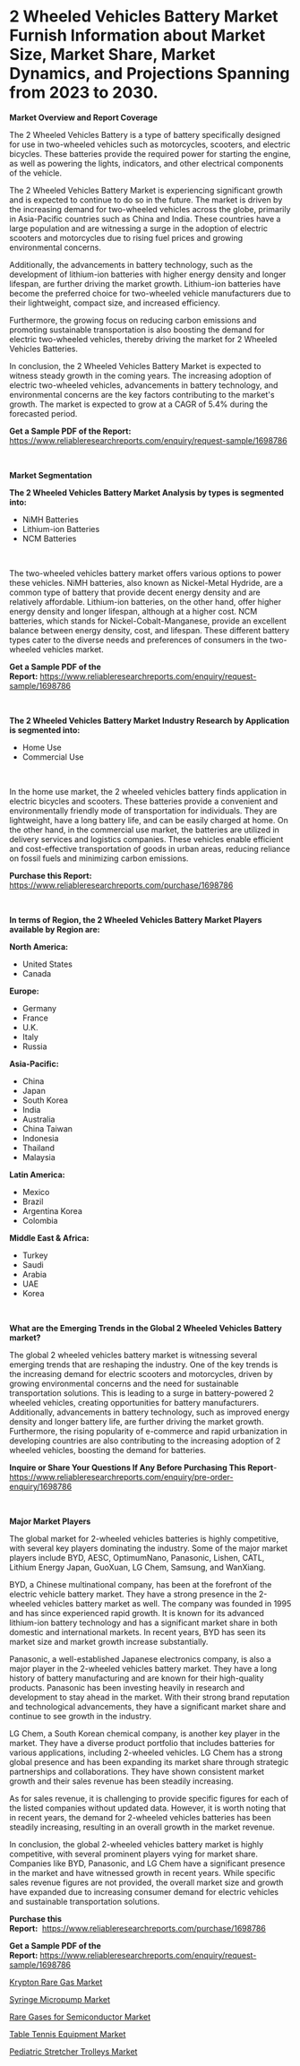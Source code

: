 <p><h1>2 Wheeled Vehicles Battery Market Furnish Information about Market Size, Market Share, Market Dynamics, and Projections Spanning from 2023 to 2030.</h1></p><p><strong>Market Overview and Report Coverage</strong></p>
<p><p>The 2 Wheeled Vehicles Battery is a type of battery specifically designed for use in two-wheeled vehicles such as motorcycles, scooters, and electric bicycles. These batteries provide the required power for starting the engine, as well as powering the lights, indicators, and other electrical components of the vehicle.</p><p>The 2 Wheeled Vehicles Battery Market is experiencing significant growth and is expected to continue to do so in the future. The market is driven by the increasing demand for two-wheeled vehicles across the globe, primarily in Asia-Pacific countries such as China and India. These countries have a large population and are witnessing a surge in the adoption of electric scooters and motorcycles due to rising fuel prices and growing environmental concerns.</p><p>Additionally, the advancements in battery technology, such as the development of lithium-ion batteries with higher energy density and longer lifespan, are further driving the market growth. Lithium-ion batteries have become the preferred choice for two-wheeled vehicle manufacturers due to their lightweight, compact size, and increased efficiency.</p><p>Furthermore, the growing focus on reducing carbon emissions and promoting sustainable transportation is also boosting the demand for electric two-wheeled vehicles, thereby driving the market for 2 Wheeled Vehicles Batteries.</p><p>In conclusion, the 2 Wheeled Vehicles Battery Market is expected to witness steady growth in the coming years. The increasing adoption of electric two-wheeled vehicles, advancements in battery technology, and environmental concerns are the key factors contributing to the market's growth. The market is expected to grow at a CAGR of 5.4% during the forecasted period.</p></p>
<p><strong>Get a Sample PDF of the Report:</strong> <a href="https://www.reliableresearchreports.com/enquiry/request-sample/1698786">https://www.reliableresearchreports.com/enquiry/request-sample/1698786</a></p>
<p>&nbsp;</p>
<p><strong>Market Segmentation</strong></p>
<p><strong>The 2 Wheeled Vehicles Battery Market Analysis by types is segmented into:</strong></p>
<p><ul><li>NiMH Batteries</li><li>Lithium-ion Batteries</li><li>NCM Batteries</li></ul></p>
<p>&nbsp;</p>
<p><p>The two-wheeled vehicles battery market offers various options to power these vehicles. NiMH batteries, also known as Nickel-Metal Hydride, are a common type of battery that provide decent energy density and are relatively affordable. Lithium-ion batteries, on the other hand, offer higher energy density and longer lifespan, although at a higher cost. NCM batteries, which stands for Nickel-Cobalt-Manganese, provide an excellent balance between energy density, cost, and lifespan. These different battery types cater to the diverse needs and preferences of consumers in the two-wheeled vehicles market.</p></p>
<p><strong>Get a Sample PDF of the Report:</strong>&nbsp;<a href="https://www.reliableresearchreports.com/enquiry/request-sample/1698786">https://www.reliableresearchreports.com/enquiry/request-sample/1698786</a></p>
<p>&nbsp;</p>
<p><strong>The 2 Wheeled Vehicles Battery Market Industry Research by Application is segmented into:</strong></p>
<p><ul><li>Home Use</li><li>Commercial Use</li></ul></p>
<p>&nbsp;</p>
<p><p>In the home use market, the 2 wheeled vehicles battery finds application in electric bicycles and scooters. These batteries provide a convenient and environmentally friendly mode of transportation for individuals. They are lightweight, have a long battery life, and can be easily charged at home. On the other hand, in the commercial use market, the batteries are utilized in delivery services and logistics companies. These vehicles enable efficient and cost-effective transportation of goods in urban areas, reducing reliance on fossil fuels and minimizing carbon emissions.</p></p>
<p><strong>Purchase this Report:</strong>&nbsp; <a href="https://www.reliableresearchreports.com/purchase/1698786">https://www.reliableresearchreports.com/purchase/1698786</a></p>
<p>&nbsp;</p>
<p><strong>In terms of Region, the 2 Wheeled Vehicles Battery Market Players available by Region are:</strong></p>
<p>
    <p> <strong> North America: </strong>
        <ul>
            <li>United States</li>
            <li>Canada</li>
        </ul>
        </p> 
    <p> <strong> Europe: </strong>
        <ul>
            <li>Germany</li>
            <li>France</li>
            <li>U.K.</li>
            <li>Italy</li>
            <li>Russia</li>
        </ul>
        </p> 
    <p> <strong> Asia-Pacific: </strong>
        <ul>
            <li>China</li>
            <li>Japan</li>
            <li>South Korea</li>
            <li>India</li>
            <li>Australia</li>
            <li>China Taiwan</li>
            <li>Indonesia</li>
            <li>Thailand</li>
            <li>Malaysia</li>
        </ul>
        </p> 
    <p> <strong> Latin America: </strong>
        <ul>
            <li>Mexico</li>
            <li>Brazil</li>
            <li>Argentina Korea</li>
            <li>Colombia</li>
        </ul>
        </p> 
    <p> <strong> Middle East & Africa: </strong>
        <ul>
            <li>Turkey</li>
            <li>Saudi</li>
            <li>Arabia</li>
            <li>UAE</li>
            <li>Korea</li>
        </ul>
    </p>
    </p>
<p>&nbsp;</p>
<p><strong>What are the Emerging Trends in the Global 2 Wheeled Vehicles Battery market?</strong></p>
<p><p>The global 2 wheeled vehicles battery market is witnessing several emerging trends that are reshaping the industry. One of the key trends is the increasing demand for electric scooters and motorcycles, driven by growing environmental concerns and the need for sustainable transportation solutions. This is leading to a surge in battery-powered 2 wheeled vehicles, creating opportunities for battery manufacturers. Additionally, advancements in battery technology, such as improved energy density and longer battery life, are further driving the market growth. Furthermore, the rising popularity of e-commerce and rapid urbanization in developing countries are also contributing to the increasing adoption of 2 wheeled vehicles, boosting the demand for batteries.</p></p>
<p><strong>Inquire or Share Your Questions If Any Before Purchasing This Report</strong>- <a href="https://www.reliableresearchreports.com/enquiry/pre-order-enquiry/1698786">https://www.reliableresearchreports.com/enquiry/pre-order-enquiry/1698786</a></p>
<p>&nbsp;</p>
<p><strong>Major Market Players</strong></p>
<p><p>The global market for 2-wheeled vehicles batteries is highly competitive, with several key players dominating the industry. Some of the major market players include BYD, AESC, OptimumNano, Panasonic, Lishen, CATL, Lithium Energy Japan, GuoXuan, LG Chem, Samsung, and WanXiang.</p><p>BYD, a Chinese multinational company, has been at the forefront of the electric vehicle battery market. They have a strong presence in the 2-wheeled vehicles battery market as well. The company was founded in 1995 and has since experienced rapid growth. It is known for its advanced lithium-ion battery technology and has a significant market share in both domestic and international markets. In recent years, BYD has seen its market size and market growth increase substantially.</p><p>Panasonic, a well-established Japanese electronics company, is also a major player in the 2-wheeled vehicles battery market. They have a long history of battery manufacturing and are known for their high-quality products. Panasonic has been investing heavily in research and development to stay ahead in the market. With their strong brand reputation and technological advancements, they have a significant market share and continue to see growth in the industry.</p><p>LG Chem, a South Korean chemical company, is another key player in the market. They have a diverse product portfolio that includes batteries for various applications, including 2-wheeled vehicles. LG Chem has a strong global presence and has been expanding its market share through strategic partnerships and collaborations. They have shown consistent market growth and their sales revenue has been steadily increasing.</p><p>As for sales revenue, it is challenging to provide specific figures for each of the listed companies without updated data. However, it is worth noting that in recent years, the demand for 2-wheeled vehicles batteries has been steadily increasing, resulting in an overall growth in the market revenue.</p><p>In conclusion, the global 2-wheeled vehicles battery market is highly competitive, with several prominent players vying for market share. Companies like BYD, Panasonic, and LG Chem have a significant presence in the market and have witnessed growth in recent years. While specific sales revenue figures are not provided, the overall market size and growth have expanded due to increasing consumer demand for electric vehicles and sustainable transportation solutions.</p></p>
<p><strong>Purchase this Report:</strong>&nbsp;&nbsp;<a href="https://www.reliableresearchreports.com/purchase/1698786">https://www.reliableresearchreports.com/purchase/1698786</a></p>
<p></p>
<p><strong>Get a Sample PDF of the Report:</strong>&nbsp;<a href="https://www.reliableresearchreports.com/enquiry/request-sample/1698786">https://www.reliableresearchreports.com/enquiry/request-sample/1698786</a></p>
<p><p><a href="https://medium.com/@wound.key.cure/krypton-rare-gas-market-insights-into-market-cagr-market-trends-and-growth-strategies-aa4b282a5161">Krypton Rare Gas Market</a></p><p><a href="https://www.linkedin.com/pulse/syringe-micropump-market-insights-players-forecast-till/">Syringe Micropump Market</a></p><p><a href="https://medium.com/@cite.teach.super/rare-gases-for-semiconductor-market-insights-into-market-cagr-market-trends-and-growth-4fac3fddbe63">Rare Gases for Semiconductor Market</a></p><p><a href="https://github.com/GroverBarry/Market-Research-Report-List-2/blob/main/table-tennis-equipment-market.md">Table Tennis Equipment Market</a></p><p><a href="https://www.linkedin.com/pulse/pediatric-stretcher-trolleys-market-size-2023-2030-global/">Pediatric Stretcher Trolleys Market</a></p></p>